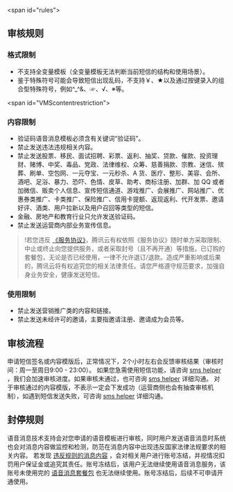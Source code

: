 <span id="rules"></span>
## 审核规则
### 格式限制

- 不支持全变量模板（全变量模板无法判断当前短信的结构和使用场景）。
- 鉴于特殊符号可能会导致短信出现乱码，不支持￥、★以及通过按键录入的组合型特殊符号，例如^_^&、☞、√、※等。

<span id="VMScontentrestriction"></span>
### 内容限制

- 验证码语音消息模板必须含有关键词“验证码”。
- 禁止发送违法违规相关内容。
- 禁止发送股票、移民、面试招聘、彩票、返利、抽奖、贷款、催款、投资理财、赌博、中奖、毒品、党政、法律维权、众筹、慈善捐款、宗教、迷信、殡葬、刷单、空包网、一元夺宝、一元秒杀、A 货、医疗、整形、美容、会所、酒吧、足浴、暴力、恐吓、色情、皮草、助考、商标注册、加群、加 QQ 或者加微信、贩卖个人信息、宣传短信通道、游戏推广、会展推广、网站推广、优惠券类推广、卡类推广、保险推广、信用卡提额、返现返利、代开发票、邀请好评、酒类、用户拉新以及用户召回等类型的短信。
- 金融、房地产和教育行业只允许发送验证码。
- 禁止发送运营商内部业务宣传信息。

>!若您违反 [《服务协议》](https://cloud.tencent.com/document/product/382/15628)，腾讯云有权依照《服务协议》随时单方采取限制、中止或终止向您提供服务，或者采取封号（且不再开通）等措施，已订购的套餐包，无论是否已经使用，一律不允许退订/退款。造成严重影响或后果的，腾讯云将有权追究您的相关法律责任。请您严格遵守规范要求，加强自身业务安全，健康发送短信。

### 使用限制
- 禁止发送营销推广类的内容和链接。
- 禁止发送未经许可的邀请，主要指邀请注册、邀请成为会员等。



## 审核流程
申请短信签名或内容模版后，正常情况下，2个小时左右会反馈审核结果（审核时间：周一至周日9:00 - 23:00）。
如果您急需使用短信功能，请咨询 [sms helper](https://cloud.tencent.com/document/product/382/3773)
，我们会加速审核进度。如果审核未通过，也可咨询 [sms helper](https://cloud.tencent.com/document/product/382/3773) 详细沟通。
对于审核通过的内容模版，不表示一定会下发成功（运营商侧也会有抽查审核机制），如遇到短信发送失败，可咨询 [sms helper](https://cloud.tencent.com/document/product/382/3773) 详细沟通。

## 封停规则
语音消息技术支持会对您申请的语音模板进行审核，同时用户发送语音消息时系统也会对消息内容做监控和检测，防范在消息内容中出现违反国家法律法规要求的相关内容。
若发现 [违反规则的消息内容](#VMScontentrestriction) ，会对相关用户进行账号冻结，并视情况扣罚用户保证金或追究其责任。账号冻结后，该用户无法继续使用语音消息服务，该账号未使用完的 [语音消息套餐包](https://cloud.tencent.com/document/product/382/18059) 也无法继续使用。账号冻结后，后续不可申请开通使用。